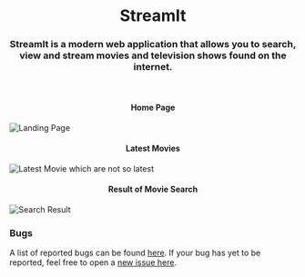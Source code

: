 <h1 align="center">
  StreamIt
  <br>
</h1>

<h3 align="center">
StreamIt is a modern web application that allows you to search, view and stream movies and television shows found on the internet.
</h3>
<br>

<h4 align="center">
Home Page
</h4>

![Landing Page](img/landingPage.png)
<br>

<h4 align="center">
Latest Movies
</h4>

![Latest Movie which are not so latest](img/latestMovies.png)
<br>

<h4 align="center">
Result of Movie Search
</h4>

![Search Result](img/searchMovie.png)
<br>

### Bugs
A list of reported bugs can be found [here](https://github.com/hrishi7/streamIt/issues). If your bug has yet to be reported, feel free to open a [new issue here](https://github.com/hrishi7/streamIt/issues/new).
 
